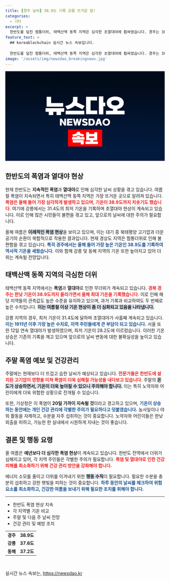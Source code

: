 ```yaml
---
title: [경주 날씨] 38.9도 기록 강릉 뜨거운 밤!
categories:
  - 기타
excerpt: >
  한반도를 덮친 찜통더위, 태백산맥 동쪽 지역은 심각한 초열대야에 휩싸였습니다. 경주는 38.9도로 올해 최고를 기록하며, 주말엔 폭염이 한층 더 심해질 것으로 예보되었습니다. 체감 온도는 30도를 넘어서며 건강 관리에 주의가 필요합니다.
feature_text: >
  ## koreablockchain 실시간 뉴스 속보입니다.

  한반도를 덮친 찜통더위, 태백산맥 동쪽 지역은 심각한 초열대야에 휩싸였습니다. 경주는 38.9도로 올해 최고를 기록하며, 주말엔 폭염이 한층 더 심해질 것으로 예보되었습니다. 체감 온도는 30도를 넘어서며 건강 관리에 주의가 필요합니다.
image: '/assets/img/newsdao_breakingnews.jpg'
---
```


<p><img src="/assets/img/newsdao_breakingnews.jpg" alt="koreablockchain 속보" /></p>

<h2 data-ke-size="size26">한반도의 폭염과 열대야 현상</h2>

<p data-ke-size="size16">현재 한반도는 <b>지속적인 폭염</b>과 <b>열대야</b>로 인해 심각한 날씨 상황을 겪고 있습니다. 여름철 폭염이 지속되면서 특히 태백산맥 동쪽 지역은 가장 뜨거운 곳으로 알려져 있습니다. <b><span style="color: #ee2323;">폭염은 올해 들어 가장 심각하게 발생하고 있으며, 기온이 38.9도까지 치솟기도 했습니다.</span></b> 여기에 강릉에서는 31.4도의 최저 기온을 기록하며 초열대야 현상이 계속되고 있습니다. 이로 인해 많은 시민들이 불편을 겪고 있고, 앞으로의 날씨에 대한 주의가 필요합니다.</p>

<p data-ke-size="size16">올해 여름은 <b><span style="background-color: #21538527;">이례적인 폭염 현상</span></b>을 보이고 있으며, 이는 대기 중 북태평양 고기압과 더운 공기의 순환이 복합적으로 작용한 결과입니다. 현재 경상도 지역은 찜통더위로 인해 불편함을 겪고 있습니다. <b><span style="color: #1a5490;">특히 경주에서는 올해 들어 가장 높은 기온인 38.9도를 기록하여 역사적 기온을 세웠습니다.</span></b> 이와 함께 강릉 및 동해 지역의 기온 또한 높아지고 있어 더위는 계속될 전망입니다.</p>

<h2 data-ke-size="size26">태백산맥 동쪽 지역의 극심한 더위</h2>

<p data-ke-size="size16">태백산맥 동쪽 지역에서는 <b>폭염</b>과 <b>열대야</b>로 인한 무더위가 계속되고 있습니다. <b><span style="color: #ee2323;">경북 경주는 한낮 기온이 38.9도까지 올라가면서 올해 최대 기온을 기록했습니다.</span></b> 이로 인해 해당 지역들의 관측값도 높은 수준을 유지하고 있으며, 과거 기록과 비교하여도 두 번째로 높은 수치입니다. <b><span style="background-color: #21538527;">이는 여름철 이상 기온 현상이 좀 더 심화되고 있음을 나타냅니다.</span></b></p>

<p data-ke-size="size16">강릉 지역의 경우, 최저 기온이 31.4도에 달하며 초열대야가 사흘째 계속되고 있습니다. <b><span style="color: #1a5490;">이는 1911년 이후 가장 높은 수치로, 지역 주민들에게 큰 부담이 되고 있습니다.</span></b> 서울 또한 12일 연속 열대야가 발생하였으며, 최저 기온이 28.2도에 이르렀습니다. 이러한 기온 상승은 기존의 기록을 깨고 있으며 앞으로의 날씨 변동에 대한 불확실성을 높이고 있습니다.</p>

<h2 data-ke-size="size26">주말 폭염 예보 및 건강관리</h2>

<p data-ke-size="size16">주말에는 현재보다 더 뜨겁고 습한 날씨가 예상되고 있습니다. <b><span style="color: #ee2323;">전문가들은 한반도에 설치된 고기압이 영향을 미쳐 폭염이 더욱 심해질 가능성을 내다보고 있습니다.</span></b> 주말의 <b><span style="background-color: #21538527;">온도가 상승하면서, 기온이 더욱 높아질 수 있으니 주의해야 합니다.</span></b> 이는 특히 노약자와 어린이에게 더욱 위험한 상황으로 전개될 수 있습니다.</p>

<p data-ke-size="size16">또한, 기상청은 이 폭염이 <b>20일 가까이 지속될 것</b>이라고 경고하고 있으며, <b><span style="color: #1a5490;">기온이 상승하는 동안에는 개인 건강 관리에 각별한 주의가 필요하다고 덧붙였습니다.</span></b> 농사일이나 야외 활동을 자제하고, 수분을 자주 섭취하는 것이 중요합니다. 노약자와 어린이들은 한낮 외출을 피하고, 가능한 한 실내에서 시원하게 지내는 것이 좋습니다.</p>

<h2 data-ke-size="size26">결론 및 행동 요령</h2>

<p data-ke-size="size16">올 여름은 <b>예년보다 더 심각한 폭염 현상</b>이 계속되고 있습니다. 한반도 전역에서 더위가 심해지고 있어, 각 지역 주민들은 각별한 주의가 필요합니다. <b><span style="color: #ee2323;">폭염 및 열대야로 인한 건강 피해를 최소화하기 위해 건강 관리 방안을 강화해야 합니다.</span></b></p>

<p data-ke-size="size16">에너지 소모를 줄이고 더위를 이겨내기 위한 <b><span style="background-color: #21538527;">행동 수칙</span></b>이 필요합니다. 필요한 수분을 충분히 섭취하고 강한 햇빛을 피하는 것이 중요합니다. <b><span style="color: #1a5490;">하루 동안의 날씨를 체크하여 위험 요소를 최소화하고, 건강한 여름을 보내기 위해 필요한 조치를 취해야 합니다.</span></b> </p>

<hr style="height:1px; border:none; color:#333; background-color:#333;" />

<ul>
    <li>한반도 폭염 현상 지속</li>
    <li>각 지역별 기온 비교</li>
    <li>주말 및 다음 주 날씨 전망</li>
    <li>건강 관리 및 예방 조치</li>
</ul>

<table>
    <tr>
        <td style="text-align: center; height: 17px;"><b>경주</b></td>
        <td style="text-align: center; height: 17px;"><b>38.9도</b></td>
    </tr>
    <tr>
        <td style="text-align: center; height: 17px;"><b>강릉</b></td>
        <td style="text-align: center; height: 17px;"><b>37.6도</b></td>
    </tr>
    <tr>
        <td style="text-align: center; height: 17px;"><b>동해</b></td>
        <td style="text-align: center; height: 17px;"><b>37.2도</b></td>
    </tr>
</table>

<p data-ke-size="size16">&nbsp;</p>
실시간 뉴스 속보는, <a href="https://newsdao.kr" rel="dofollow">https://newsdao.kr</a>


